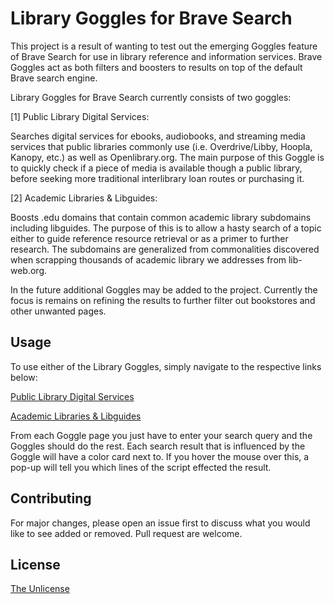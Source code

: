 # Library Goggles for Brave Search

This project is a result of wanting to test out the emerging Goggles feature of Brave Search for use in library reference and information services. Brave Goggles act as both filters and boosters to results on top of the default Brave search engine.

Library Goggles for Brave Search currently consists of two goggles: 


[1] Public Library Digital Services: 

Searches digital services for ebooks, audiobooks, and streaming media services that public libraries commonly use (i.e. Overdrive/Libby, Hoopla, Kanopy, etc.) as well as Openlibrary.org. The main purpose of this Goggle is to quickly check if a piece of media is available though a public library, before seeking more traditional interlibrary loan routes or purchasing it. 


[2] Academic Libraries & Libguides:

Boosts .edu domains that contain common academic library subdomains including libguides. The purpose of this is to allow a hasty search of a topic either to guide reference resource retrieval or as a primer to further research. The subdomains are generalized from commonalities discovered when scrapping thousands of academic library we addresses from lib-web.org.

In the future additional Goggles may be added to the project. Currently the focus is remains on refining the results to further filter out bookstores and other unwanted pages.


## Usage
To use either of the Library Goggles, simply navigate to the respective links below:

[Public Library Digital Services](https://search.brave.com/goggles?goggles_id=https%3A%2F%2Fraw.githubusercontent.com%2Felsewhither%2Fbrave-search-goggles%2Fmain%2Fpublic_library_digital_services.goggle)

[Academic Libraries & Libguides](https://search.brave.com/goggles?goggles_id=https%3A%2F%2Fraw.githubusercontent.com%2Felsewhither%2Fbrave-search-goggles%2Fmain%2Facademic_libraries.goggle)

From each Goggle page you just have to enter your search query and the Goggles should do the rest. Each search result that is influenced by the Goggle will have a color card next to. If you hover the mouse over this, a pop-up will tell you which lines of the script effected the result.
 

## Contributing

For major changes, please open an issue first to discuss what you would like to see added or removed. Pull request are welcome.


## License

[The Unlicense](https://choosealicense.com/licenses/unlicense/)
